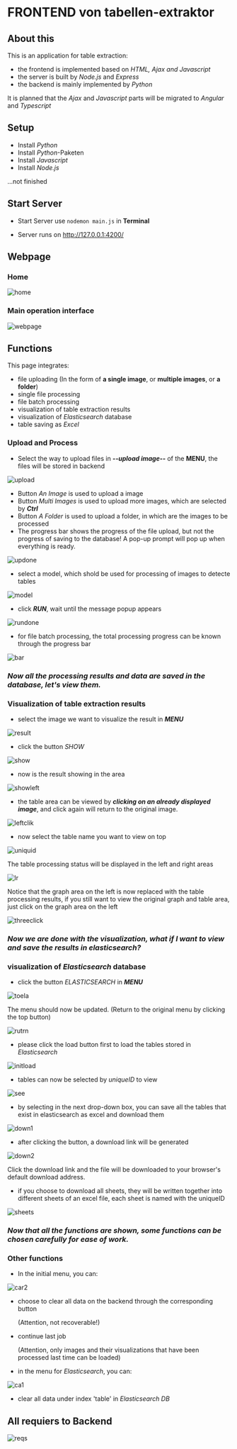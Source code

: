 # FRONTEND von tabellen-extraktor
## About this

This is an application for table extraction:
- the frontend is implemented based on _HTML, Ajax and Javascript_
- the server is built by _Node.js_ and _Express_ 
- the backend is mainly implemented by _Python_

It is planned that the _Ajax_ and _Javascript_ parts will be migrated to _Angular_ and _Typescript_

## Setup

- Install *Python*
- Install *Python*-Paketen
- Install *Javascript*
- Install *Node.js*

...not finished

## Start Server

- Start Server use `nodemon main.js` in **Terminal**

- Server runs on http://127.0.0.1:4200/

## Webpage

### Home
![home](bild/home.jpg)

### Main operation interface

![webpage](bild/webpage.jpg)

## Functions
This page integrates:
- file uploading (In the form of **a single image**, or **multiple images**, or **a folder**)
- single file processing
- file batch processing
- visualization of table extraction results
- visualization of _Elasticsearch_ database
- table saving as _Excel_

### Upload and Process

- Select the way to upload files in **_--upload image--_** of the **MENU**, the files will be stored in backend

![upload](bild/upload.jpg)

   - Button _An Image_ is used to upload a image
   - Button _Multi Images_ is used to upload more images, which are selected by **_Ctrl_**
   - Button _A Folder_ is used to upload a folder, in which are the images to be processed
   - The progress bar shows the progress of the file upload, but not the progress of saving to the database! A pop-up prompt will pop up when everything is ready.

![updone](bild/updone.jpg)

- select a model, which shold be used for processing of images to detecte tables

![model](bild/model.jpg)

- click **_RUN_**, wait until the message popup appears

![rundone](bild/rundone.jpg)

- for file batch processing, the total processing progress can be known through the progress bar

![bar](bild/progressbar.jpg)

### _Now all the processing results and data are saved in the database, let's view them._

### Visualization of table extraction results

- select the image we want to visualize the result in **_MENU_** 

![result](bild/result.jpg)

- click the button _SHOW_

![show](bild/show.jpg)

- now is the result showing in the area

![showleft](bild/leftshow.jpg)

- the table area can be viewed by **_clicking on an already displayed image_**, and click again will return to the original image.

![leftclik](bild/leftclick.gif)

- now select the table name you want to view on top

![uniquid](bild/uniqueid.jpg)

The table processing status will be displayed in the left and right areas

![lr](bild/showtable.jpg)

  Notice that the graph area on the left is now replaced with the table processing results, if you still want to view the original graph and table area, just click on the graph area on the left

  ![threeclick](bild/threeclick.gif)

### _Now we are done with the visualization, what if I want to view and save the results in elasticsearch?_ ###

### visualization of _Elasticsearch_ database
- click the button _ELASTICSEARCH_ in **_MENU_**

![toela](bild/toela.jpg)

The menu should now be updated.
(Return to the original menu by clicking the top button)

![rutrn](bild/return.jpg)

- please click the load button first to load the tables stored in _Elasticsearch_

![initload](bild/inintload.jpg)

- tables can now be selected by _uniqueID_ to view

![see](bild/seleundsee.jpg)

- by selecting in the next drop-down box, you can save all the tables that exist in elasticsearch as excel and download them

![down1](bild/seleunddown.jpg)

- after clicking the button, a download link will be generated

![down2](bild/selunddown2.jpg)

Click the download link and the file will be downloaded to your browser's default download address.

- if you choose to download all sheets, they will be written together into different sheets of an excel file, each sheet is named with the uniqueID

![sheets](bild/exceltable.jpg)


### **_Now that all the functions are shown, some functions can be chosen carefully for ease of work._**

### Other functions
- In the initial menu, you can:

![car2](bild/caref2.jpg)

  - choose to clear all data on the backend through the corresponding button 
  
     (Attention, not recoverable!)
  - continue last job
     
     (Attention, only images and their visualizations that have been processed last time can be loaded)

  

- in the menu for _Elasticsearch_, you can:

![ca1](bild/ca1.jpg)

  - clear all data under index 'table' in _Elasticsearch DB_


## All requiers to Backend

![reqs](bild/reqs.jpg)

